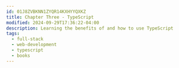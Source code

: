 ```yaml
---
id: 01J8ZVBKNN1ZYQR14KXHYYQXKZ
title: Chapter Three - TypeScript
modified: 2024-09-29T17:36:22-04:00
description: Learning the benefits of and how to use TypeScript
tags:
  - full-stack
  - web-development
  - typescript
  - books
---
```

